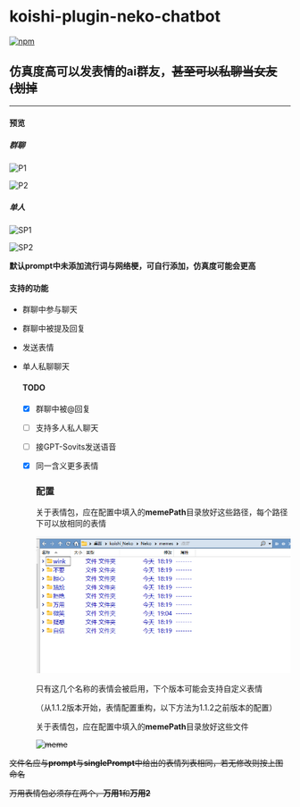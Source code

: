 # koishi-plugin-neko-chatbot

[![npm](https://img.shields.io/npm/v/koishi-plugin-neko?style=flat-square)](https://www.npmjs.com/package/koishi-plugin-neko)

## 仿真度高可以发表情的ai群友，~~甚至可以私聊当女友(划掉~~

------

#### 预览

##### 群聊

![P1](./P1.png)

![P2](./P2.png)

##### 单人

![SP1](SP1.jpg)

![SP2](./SP2.jpg)

**默认prompt中未添加流行词与网络梗，可自行添加，仿真度可能会更高**

#### 支持的功能

- 群聊中参与聊天

- 群聊中被提及回复

- 发送表情

- 单人私聊聊天

  #### TODO

  - [x] 群聊中被@回复
  
  - [ ] 支持多人私人聊天
  
  - [ ] 接GPT-Sovits发送语音
  
  - [x] 同一含义更多表情
  
    ### 配置
  
    关于表情包，应在配置中填入的**memePath**目录放好这些路径，每个路径下可以放相同的表情
  
    ![newmeme](./new_meme.png)
    
    只有这几个名称的表情会被启用，下个版本可能会支持自定义表情
    
    （从1.1.2版本开始，表情配置重构，以下方法为1.1.2之前版本的配置）
    
    关于表情包，应在配置中填入的**memePath**目录放好这些文件
    
    ~~![meme](./meme.jpg)~~

~~文件名应与**prompt**与**singlePrompt**中给出的表情列表相同，若无修改则按上图命名~~

~~万用表情包必须存在两个，**万用1**和**万用2**~~

